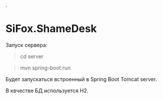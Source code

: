 .
# SiFox.ShameDesk

Запуск сервера:

>cd server

>mvn spring-boot:run


Будет запускаться встроенный в Spring Boot Tomcat server.

В квчестве БД используется H2.

